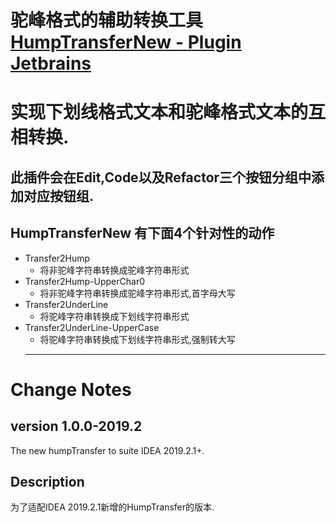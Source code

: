 # 驼峰格式的辅助转换工具  [HumpTransferNew - Plugin Jetbrains](https://plugins.jetbrains.com/plugin/12945-humptransfernew/)
# 实现下划线格式文本和驼峰格式文本的互相转换. 
## 此插件会在Edit,Code以及Refactor三个按钮分组中添加对应按钮组.
## HumpTransferNew 有下面4个针对性的动作
- Transfer2Hump
    - 将非驼峰字符串转换成驼峰字符串形式
- Transfer2Hump-UpperChar0
    - 将非驼峰字符串转换成驼峰字符串形式,首字母大写
- Transfer2UnderLine
    - 将驼峰字符串转换成下划线字符串形式
- Transfer2UnderLine-UpperCase
    - 将驼峰字符串转换成下划线字符串形式,强制转大写
    ---
# Change Notes

## version 1.0.0-2019.2
 The new humpTransfer to suite IDEA 2019.2.1+.
  
## Description
  为了适配IDEA 2019.2.1新增的HumpTransfer的版本.